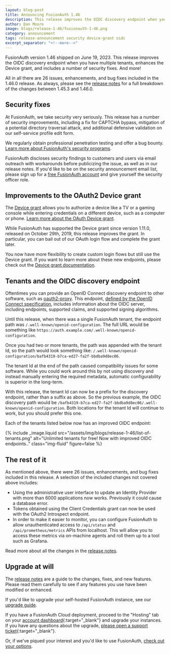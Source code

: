 ```yaml
---
layout: blog-post
title: Announcing FusionAuth 1.46
description: This release improves the OIDC discovery endpoint when you have multiple tenants, enhances the Device grant, and includes a number of security fixes.
author: Dan Moore
image: blogs/release-1-46/fusionauth-1-46.png
category: announcement
tags: release-announcement security device-grant oidc
excerpt_separator: "<!--more-->"
---
```


FusionAuth version 1.46 shipped on June 19, 2023. This release improves the OIDC discovery endpoint when you have multiple tenants, enhances the Device grant, and includes a number of security fixes. And more!

<!--more-->

All in all there are 26 issues, enhancements, and bug fixes included in the 1.46.0 release. As always, please see the [release notes](/docs/v1/tech/release-notes#version-1-46-0) for a full breakdown of the changes between 1.45.3 and 1.46.0.

## Security fixes

At FusionAuth, we take security very seriously. This release has a number of security improvements, including a fix for CAPTCHA bypass, mitigation of a potential directory traversal attack, and additional defensive validation on our self-service profile edit form.

We regularly obtain professional penetration testing and offer a bug bounty. [Learn more about FusionAuth's security programs](https://fusionauth.io/security).

FusionAuth discloses security findings to customers and users via email outreach with workarounds before publicizing the issue, as well as in our release notes. If you'd like to be on the security announcement email list, please sign up for a [free FusionAuth account](https://account.fusionauth.io) and give yourself the security officer role. 

## Improvements to the OAuth2 Device grant

The [Device grant](https://datatracker.ietf.org/doc/html/rfc8628) allows you to authorize a device like a TV or a gaming console while entering credentials on a different device, such as a computer or phone. [Learn more about the OAuth Device grant](/articles/oauth/oauth-device-authorization).

While FusionAuth has supported the Device grant since version 1.11.0, released on October 29th, 2019, this release improves the grant. In particular, you can bail out of our OAuth login flow and complete the grant later.

You now have more flexibility to create custom login flows but still use the Device grant. If you want to learn more about these new endpoints, please check out the [Device grant documentation](/docs/v1/tech/oauth/endpoints#device).

## Tenants and the OIDC discovery endpoint 

Oftentimes you can provide an OpenID Connect discovery endpoint to other software, such as [oauth2-proxy](https://github.com/oauth2-proxy/oauth2-proxy/). This endpoint, [defined by the OpenID Connect specification](https://openid.net/specs/openid-connect-discovery-1_0.html#ProviderConfig), includes information about the OIDC server, including endpoints, supported claims, and supported signing algorithms.

Until this release, when there was a single FusionAuth tenant, the endpoint path was `/.well-known/openid-configuration`. The full URL would be something like `https://auth.example.com/.well-known/openid-configuration`.

Once you had two or more tenants, the path was appended with the tenant Id, so the path would look something like: `/.well-known/openid-configuration/bafb4319-b7ca-ed27-fa2f-bbdba9d8ec06`.

The tenant Id at the end of the path caused compatibility issues for some software. While you could work around this by not using discovery and instead manually entering the required metadata, automatic configurability is superior in the long-term.

With this release, the tenant Id can now be a prefix for the discovery endpoint, rather than a suffix as above. So the previous example, the OIDC discovery path would be `/bafb4319-b7ca-ed27-fa2f-bbdba9d8ec06/.well-known/openid-configuration`. Both locations for the tenant Id will continue to work, but you should prefer this one.

Each of the tenants listed below now has an improved OIDC endpoint:

{% include _image.liquid src="/assets/img/blogs/release-1-46/list-of-tenants.png" alt="Unlimited tenants for free! Now with improved OIDC endpoints.." class="img-fluid" figure=false %}

## The rest of it

As mentioned above, there were 26 issues, enhancements, and bug fixes included in this release. A selection of the included changes not covered above includes:

* Using the administrative user interface to update an Identity Provider with more than 6000 applications now works. Previously it could cause a database error.
* Tokens obtained using the Client Credentials grant can now be used with the OAuth2 Introspect endpoint.
* In order to make it easier to monitor, you can configure FusionAuth to allow unauthenticated access to `/api/status` and `/api/prometheus/metrics` APIs from localhost. This will allow you to access these metrics via on-machine agents and roll them up to a tool such as Grafana.

Read more about all the changes in the [release notes](/docs/v1/tech/release-notes#version-1-46-0).

## Upgrade at will

The [release notes](/docs/v1/tech/release-notes#version-1-46-0) are a guide to the changes, fixes, and new features. Please read them carefully to see if any features you use have been modified or enhanced.

If you'd like to upgrade your self-hosted FusionAuth instance, see our [upgrade guide](/docs/v1/tech/admin-guide/upgrade). 

If you have a FusionAuth Cloud deployment, proceed to the "Hosting" tab on your [account dashboard](https://account.fusionauth.io/account/deployment/){:target="_blank"} and upgrade your instances. If you have any questions about the upgrade, [please open a support ticket](https://account.fusionauth.io/account/support/){:target="_blank"}.

Or, if we've piqued your interest and you'd like to use FusionAuth, [check out your options](/pricing).
